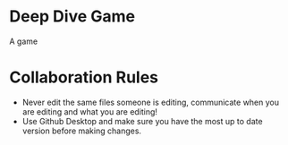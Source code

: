 # Deep Dive Game
A game

# Collaboration Rules

- Never edit the same files someone is editing, communicate when you are editing and what you are editing!
- Use Github Desktop and make sure you have the most up to date version before making changes.

